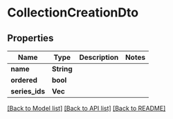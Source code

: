 # CollectionCreationDto

## Properties

Name | Type | Description | Notes
------------ | ------------- | ------------- | -------------
**name** | **String** |  | 
**ordered** | **bool** |  | 
**series_ids** | **Vec<String>** |  | 

[[Back to Model list]](../README.md#documentation-for-models) [[Back to API list]](../README.md#documentation-for-api-endpoints) [[Back to README]](../README.md)


